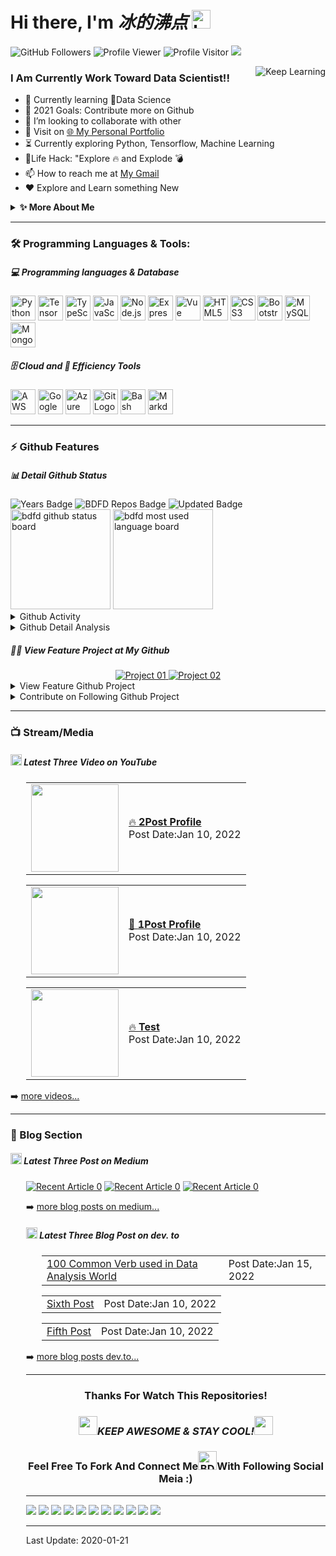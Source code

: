 <!--
 * @Author: BDFD
 * @Date: 2022-01-06 17:50:38
 * @LastEditTime: 2022-02-10 13:07:58
 * @LastEditors: BDFD
 * @Description:
 * @FilePath: \bdfd\README.md
-->

# Hi there, I'm <i>冰的沸点</i> <img height=30 src="https://cdn.jsdelivr.net/gh/bdfd/Personal_Image_Repo/4.Stamp/BDFD_Stamp.png" alt="bdfd" />

<p align="left">
  <img src="https://img.shields.io/github/followers/bdfd?label=Follow%20Me&logo=github" alt="GitHub Followers" />
  <img src="https://komarev.com/ghpvc/?username=bdfd&label=Profile%20views&color=0e75b6&style=flat" alt="Profile Viewer" />
  <img src="https://visitor-badge.glitch.me/badge?page_id=bdfd.bdfd" alt="Profile Visitor"/>
  <a href="https://dc-personal-portfolio.herokuapp.com/" target="_blank">  
    <img src="https://cdn.jsdelivr.net/gh/bdfd/Personal_Image_Repo/4.Stamp/Personal_Website.svg" />
  </a>
</p>

<img align="right" alt="Keep Learning" src="https://cdn.jsdelivr.net/gh/bdfd/Personal_Image_Repo/8.Cool-Animation/Keep_Coding.gif"/>

### I Am Currently Work Toward Data Scientist!!

- 🔭 Currently learning 🤣Data Science
- 🥅 2021 Goals: Contribute more on Github
- 👯 I’m looking to collaborate with other
- 📄 Visit on [🌐 My Personal Portfolio][website]
- ⏳ Currently exploring Python, Tensorflow, Machine Learning
- 🎯Life Hack: "Explore 🔥 and Explode 💣
- 📫 How to reach me at [My Gmail][gmail]
- ❤️ Explore and Learn something New

<details>
  <summary><b>✨ More About Me</b></summary>
  <br/>
I am a BI Developer and self-teach Software Developer with 3+ years of experience.

And yet describe more here later on... Keep it update :D

</details>

---

### 🛠️ Programming Languages & Tools:

##### 💻 Programming languages & Database

<p>
  <img height=40 alt="Python Logo" src="https://cdn.jsdelivr.net/gh/bdfd/Personal_Image_Repo/7.Color-Icon/Programming_Language/python.png" />
  <img height=40 alt="TensorFlow Logo" src="https://cdn.jsdelivr.net/gh/bdfd/Personal_Image_Repo/7.Color-Icon/Framework/tensorflow.png" />
  <img height=40 alt="TypeScript Logo" src="https://cdn.jsdelivr.net/gh/bdfd/Personal_Image_Repo/7.Color-Icon/Programming_Language/typescript.png" />
  <img height=40 alt="JavaScript Logo" src="https://cdn.jsdelivr.net/gh/bdfd/Personal_Image_Repo/7.Color-Icon/Programming_Language/javascript.png" />
  <img height=40 alt="Node.js Logo" src="https://cdn.jsdelivr.net/gh/bdfd/Personal_Image_Repo/7.Color-Icon/Programming_Language/nodejs.png" />
  <img height=40 alt="Express Logo" src="https://cdn.jsdelivr.net/gh/bdfd/Personal_Image_Repo/7.Color-Icon/Framework/express.png" />
  <img height=40 alt="Vue Logo" src="https://cdn.jsdelivr.net/gh/bdfd/Personal_Image_Repo/7.Color-Icon/Programming_Language/vue.png" />
  <img height=40 alt="HTML5 Logo" src="https://cdn.jsdelivr.net/gh/bdfd/Personal_Image_Repo/7.Color-Icon/Programming_Language/html.png" />
  <img height=40 alt="CSS3 Logo" src="https://cdn.jsdelivr.net/gh/bdfd/Personal_Image_Repo/7.Color-Icon/Programming_Language/css.png" />
  <img height=40 alt="Bootstrap Logo" src="https://cdn.jsdelivr.net/gh/bdfd/Personal_Image_Repo/7.Color-Icon/Framework/bootstrap.png" />
  <img height=40 alt="MySQL Logo" src="https://cdn.jsdelivr.net/gh/bdfd/Personal_Image_Repo/7.Color-Icon/Database/mysql.png" />
  <img height=40 alt="MongoDB Logo" src="https://cdn.jsdelivr.net/gh/bdfd/Personal_Image_Repo/7.Color-Icon/Database/mongodb.png" />
</p>

##### 🗄️ Cloud and 🧰 Efficiency Tools

<p>
  <img height=40 alt="AWS Cloud Logo" src="https://cdn.jsdelivr.net/gh/bdfd/Personal_Image_Repo/7.Color-Icon/Cloud_Tech/aws.png" />
  <img height=40 alt="Google Cloud Logo" src="https://cdn.jsdelivr.net/gh/bdfd/Personal_Image_Repo/7.Color-Icon/Cloud_Tech/gcp.png" />
  <img height=40 alt="Azure Cloud Logo" src="https://cdn.jsdelivr.net/gh/bdfd/Personal_Image_Repo/7.Color-Icon/Cloud_Tech/azure.png" />
  <img height=40 alt="Git Logo" src="https://cdn.jsdelivr.net/gh/bdfd/Personal_Image_Repo/7.Color-Icon/Common_Tool/git.png" />
  <img height=40 alt="Bash Logo" src="https://cdn.jsdelivr.net/gh/bdfd/Personal_Image_Repo/7.Color-Icon/Common_Tool/bash.png" />
  <img height=40 alt="Markdown Logo" src="https://cdn.jsdelivr.net/gh/bdfd/Personal_Image_Repo/7.Color-Icon/Common_Tool/markdown.png" />
</p>

---

### ⚡ Github Features

##### 📊 Detail Github Status

<div>
  <img src="https://badges.pufler.dev/years/bdfd" alt="Years Badge"  /> 
  <img src="https://badges.pufler.dev/repos/bdfd" alt="BDFD Repos Badge"  /> 
  <img src="https://badges.pufler.dev/commits/monthly/bdfd" alt="Updated
   Badge"  /> 
   <!--Ref Link(badge):https://pufler.dev/git-badges/-->
</div>
<div>
    <img height=160 src="https://github-readme-stats.vercel.app/api?username=bdfd&show_icons=true&theme=tokyonight" alt="bdfd github status board"  />
    <img height=160 alt="bdfd most used language board" src="https://github-readme-streak-stats.herokuapp.com/?user=bdfd&theme=react&border=61dafb&hide_border=true" />
<div>

<details>
  <summary>Github Activity</summary>
<!--START_SECTION:activity-->

<!--END_SECTION:activity-->
</details>
<details>
  <summary>Github Detail Analysis</summary>

[![top-lang](https://github-readme-stats.vercel.app/api/top-langs/?username=bdfd&title_color=61dafb&text_color=ffffff&icon_color=61dafb&bg_color=20232a&langs_count=8&layout=compact&border_color=61dafb&hide_border=true)](https://github.com/bdfd)

[![trophy](https://github-profile-trophy.vercel.app/?username=bdfd&theme=nord&column=7)](https://github.com/bdfd)

[![contribution-record](https://activity-graph.herokuapp.com/graph?username=bdfd&theme=react-dark&bg_color=20232a&hide_border=true)](https://github.com/bdfd)

<!--START_SECTION:waka-->
**I'm an Early 🐤** 

```text
🌞 Morning    156 commits    ███░░░░░░░░░░░░░░░░░░░░░░   12.38% 
🌆 Daytime    675 commits    █████████████░░░░░░░░░░░░   53.57% 
🌃 Evening    314 commits    ██████░░░░░░░░░░░░░░░░░░░   24.92% 
🌙 Night      115 commits    ██░░░░░░░░░░░░░░░░░░░░░░░   9.13%

```
📅 **I'm Most Productive on Thursday** 

```text
Monday       189 commits    ███░░░░░░░░░░░░░░░░░░░░░░   15.0% 
Tuesday      159 commits    ███░░░░░░░░░░░░░░░░░░░░░░   12.62% 
Wednesday    208 commits    ████░░░░░░░░░░░░░░░░░░░░░   16.51% 
Thursday     241 commits    ████░░░░░░░░░░░░░░░░░░░░░   19.13% 
Friday       201 commits    ████░░░░░░░░░░░░░░░░░░░░░   15.95% 
Saturday     147 commits    ███░░░░░░░░░░░░░░░░░░░░░░   11.67% 
Sunday       115 commits    ██░░░░░░░░░░░░░░░░░░░░░░░   9.13%

```


📊 **This Week I Spent My Time On** 

```text
⌚︎ Time Zone: America/Toronto

💬 Programming Languages: 
No Activity Tracked This Week

🔥 Editors: 
No Activity Tracked This Week

🐱‍💻 Projects: 
No Activity Tracked This Week

💻 Operating System: 
No Activity Tracked This Week

```

**I Mostly Code in JavaScript** 

```text
JavaScript               10 repos            ███████░░░░░░░░░░░░░░░░░░   30.3% 
Jupyter Notebook         8 repos             ██████░░░░░░░░░░░░░░░░░░░   24.24% 
HTML                     7 repos             █████░░░░░░░░░░░░░░░░░░░░   21.21% 
Python                   4 repos             ███░░░░░░░░░░░░░░░░░░░░░░   12.12% 
TypeScript               2 repos             █░░░░░░░░░░░░░░░░░░░░░░░░   6.06%

```



 Last Updated on 22/02/2022 00:28:00 UTC
<!--END_SECTION:waka-->

## </details>

##### 👩‍💻 View Feature Project at My Github

<div align="center">
  <a href="https://github.com/bdfd/Data_Science_Cheat_Sheet">
    <img alt="Project 01" src="https://github-readme-stats.vercel.app/api/pin/?username=bdfd&repo=Data_Science_Cheat_Sheet&show_icons=true&line_height=27&title_color=6aa6f8&text_color=8a919a&icon_color=6aa6f8&bg_color=22272e" />
  </a>
  <a href="https://github.com/bdfd/Awesome_SQL_Interview_Killer">
    <img alt="Project 02" src="https://github-readme-stats.vercel.app/api/pin/?username=bdfd&repo=Awesome_SQL_Question_Collector&show_icons=true&line_height=27&title_color=6aa6f8&text_color=8a919a&icon_color=6aa6f8&bg_color=22272e" />
  </a>
</div>
<details>
  <summary>View Feature Github Project</summary>
    <a href="https://github.com/bdfd/Awesome-Icon-Collector">
      <img alt="Repo 4.2" src="https://github-readme-stats.vercel.app/api/pin/?username=bdfd&repo=Awesome-Icon-Collector&show_icons=true&line_height=27&title_color=6aa6f8&text_color=8a919a&icon_color=6aa6f8&bg_color=22272e" />
    </a>
    <a href="https://github.com/bdfd/Jupyter_Notebook_PlayGround">
      <img alt="Repo 4.2" src="https://github-readme-stats.vercel.app/api/pin/?username=bdfd&repo=Jupyter_Notebook_PlayGround&show_icons=true&line_height=27&title_color=6aa6f8&text_color=8a919a&icon_color=6aa6f8&bg_color=22272e" />
    </a>
    <a href="https://github.com/bdfd/Resume_Blog_Template-Project01-">
      <img alt="Repo 4.3" src="https://github-readme-stats.vercel.app/api/pin/?username=bdfd&repo=Resume_Blog_Template-Project01-&show_icons=true&line_height=27&title_color=6aa6f8&text_color=8a919a&icon_color=6aa6f8&bg_color=22272e" />
    </a>
    <a href="https://github.com/bdfd/Python_Zero2Hero_DS">
      <img alt="Repo 4.5" src="https://github-readme-stats.vercel.app/api/pin/?username=bdfd&repo=4.5_Python-Zero2Hero-DS&show_icons=true&line_height=27&title_color=6aa6f8&text_color=8a919a&icon_color=6aa6f8&bg_color=22272e" />
    </a>
    <!-- <a href="https://github.com/bdfd/3.9_Coursera_IBM-Data-Analyst-Professional-Certificate">
      <img alt="Repo 3.9" src="https://github-readme-stats.vercel.app/api/pin/?username=bdfd&repo=3.9_Coursera_IBM-Data-Analyst-Professional-Certificate&show_icons=true&line_height=27&title_color=6aa6f8&text_color=8a919a&icon_color=6aa6f8&bg_color=22272e" />
    </a>
    <a href="https://github.com/bdfd/3.10_Coursera_Google-Data-Analytics-Professional-Certificate">
      <img alt="Repo 3.10" src="https://github-readme-stats.vercel.app/api/pin/?username=bdfd&repo=3.10_Coursera_Google-Data-Analytics-Professional-Certificate&show_icons=true&line_height=27&title_color=6aa6f8&text_color=8a919a&icon_color=6aa6f8&bg_color=22272e" />
    </a> -->
</details>
<details>
  <summary>Contribute on Following Github Project</summary>
</details>

---

### 📺 Stream/Media

##### <img height=18 src="https://cdn.jsdelivr.net/gh/bdfd/Personal_Image_Repo/7.Color-Icon/Social_Media_Shields/YouTube.svg" /> Latest Three Video on YouTube

<div style="margin-left:25px">
<!-- YOUTUBE:START --><table> <tr> <td> <a href="https://www.youtube.com/watch?v=1p95V_NsFD4"> <img width="140px" src="https://i.ytimg.com/vi/1p95V_NsFD4/mqdefault.jpg"> </a> </td> 
 <td> <a href="https://www.youtube.com/watch?v=1p95V_NsFD4"> 🔥 <strong>2Post Profile </strong> </a> <br/>Post Date:Jan 10, 2022 </td> </tr> </table><table> <tr> <td> <a href="https://www.youtube.com/watch?v=_BFxlmZKH98"> <img width="140px" src="https://i.ytimg.com/vi/_BFxlmZKH98/mqdefault.jpg"> </a> </td> 
 <td> <a href="https://www.youtube.com/watch?v=_BFxlmZKH98"> 💯 <strong>1Post Profile </strong> </a> <br/>Post Date:Jan 10, 2022 </td> </tr> </table><table> <tr> <td> <a href="https://www.youtube.com/watch?v=A8j64YQCTyk"> <img width="140px" src="https://i.ytimg.com/vi/A8j64YQCTyk/mqdefault.jpg"> </a> </td> 
 <td> <a href="https://www.youtube.com/watch?v=A8j64YQCTyk"> 🔥 <strong>Test </strong> </a> <br/>Post Date:Jan 10, 2022 </td> </tr> </table><!-- YOUTUBE:END -->
</div>
<!-- Locally Markdown Working Fine but not on Github Page
<br><div style=height:120px;display:flex;align-items:center><a style="display:flex;align-items:center;text-decoration:none;height:118px;border:1px solid rgba(0,0,0,.2);padding:10px 20px;border-radius:10px" href="https://www.youtube.com/v/_BFxlmZKH98?version=3" target=__blank><img style=margin-right:10px;width:150px;height:100%;object-fit:cover src="https://i4.ytimg.com/vi/_BFxlmZKH98/hqdefault.jpg"><div style=flex:1><h3 style=color:#333>Hello World Msg From BDFD From Post 2</h3><small style=color:#888;display:block;margin-top:5px;margin-bottom:8px>Jan, 10, 2022</small></div></a></div><br><div style=height:120px;display:flex;align-items:center><a style="display:flex;align-items:center;text-decoration:none;height:118px;border:1px solid rgba(0,0,0,.2);padding:10px 20px;border-radius:10px" href="https://www.youtube.com/v/_BFxlmZKH98?version=3" target=__blank><img style=margin-right:10px;width:150px;height:100%;object-fit:cover src="https://i4.ytimg.com/vi/_BFxlmZKH98/hqdefault.jpg"><div style=flex:1><h3 style=color:#333>Hello World Msg From BDFD From Post 2</h3><small style=color:#888;display:block;margin-top:5px;margin-bottom:8px>Jan, 10, 2022</small></div></a></div><br><div style=height:120px;display:flex;align-items:center><a style="display:flex;align-items:center;text-decoration:none;height:118px;border:1px solid rgba(0,0,0,.2);padding:10px 20px;border-radius:10px" href="https://www.youtube.com/v/_BFxlmZKH98?version=3" target=__blank><img style=margin-right:10px;width:150px;height:100%;object-fit:cover src="https://i4.ytimg.com/vi/_BFxlmZKH98/hqdefault.jpg"><div style=flex:1><h3 style=color:#333>Hello World Msg From BDFD From Post 2</h3><small style=color:#888;display:block;margin-top:5px;margin-bottom:8px>Jan, 10, 2022</small></div></a></div>
-->

➡️ [more videos...][youtube]

---

### 📝 Blog Section

##### <img height=18 src="https://cdn.jsdelivr.net/gh/bdfd/Personal_Image_Repo/7.Color-Icon/Social_Media_Shields/Medium.svg" /> Latest Three Post on Medium

<div style="margin-left:25px">
<a target="_blank" href="https://github-readme-medium-recent-article.vercel.app/medium/@bdfd2005/0"><img src="https://github-readme-medium-recent-article.vercel.app/medium/@bdfd2005/0" alt="Recent Article 0"></a>
<a target="_blank" href="https://github-readme-medium-recent-article.vercel.app/medium/@bdfd2005/1"><img src="https://github-readme-medium-recent-article.vercel.app/medium/@bdfd2005/1" alt="Recent Article 0"></a>
<a target="_blank" href="https://github-readme-medium-recent-article.vercel.app/medium/@bdfd2005/2"><img src="https://github-readme-medium-recent-article.vercel.app/medium/@bdfd2005/2" alt="Recent Article 0"></a>

<div>

➡️ [more blog posts on medium...][medium]

<!-- Ref Link For Medium Post:
https://github.com/bxcodec/github-readme-medium-recent-article#getting-started
https://github.com/alfari16/alfari16
-->

##### <img height=18 src="https://cdn.jsdelivr.net/gh/bdfd/Personal_Image_Repo/7.Color-Icon/Social_Media_Shields/Dev.to.svg" /> Latest Three Blog Post on dev. to

<div style="margin-left:25px">
<!-- BLOG-POST-LIST:START --><table> <tr> <td> <a href="https://dev.to/bdfd2005/100-common-verb-used-in-data-analysis-world-50j1"> 100 Common Verb used in Data Analysis World </a> </td> 
 <td> Post Date:Jan 15, 2022 </td> </tr> </table><table> <tr> <td> <a href="https://dev.to/bdfd2005/sixth-post-41om"> Sixth Post </a> </td> 
 <td> Post Date:Jan 10, 2022 </td> </tr> </table><table> <tr> <td> <a href="https://dev.to/bdfd2005/fifth-post-1eda"> Fifth Post </a> </td> 
 <td> Post Date:Jan 10, 2022 </td> </tr> </table><!-- BLOG-POST-LIST:END -->
</div>

➡️ [more blog posts dev.to...][dev.to]

<!-- ### ⚡ Endrose Section -->
<!--START_SECTION:endorsements-->
<!-- END_SECTION:endorsements -->

---

<div align="center">

### Thanks For Watch This Repositories!

### <img src="https://media.giphy.com/media/WUlplcMpOCEmTGBtBW/giphy.gif" width="30"><i>KEEP AWESOME & STAY COOL!</i><img src="https://media.giphy.com/media/WUlplcMpOCEmTGBtBW/giphy.gif" width="30">

### Feel Free To Fork And Connect Me<img height=30 src="https://cdn.jsdelivr.net/gh/bdfd/Personal_Image_Repo/3.Signature/BDFD.gif" alt="BDFD Signature" />With Following Social Meia :)

</div>

---

[<img src="https://cdn.jsdelivr.net/gh/bdfd/Personal_Image_Repo/7.Color-Icon/Social_Media_Shields/My_Website.svg" />][website]
[<img src="https://cdn.jsdelivr.net/gh/bdfd/Personal_Image_Repo/7.Color-Icon/Social_Media_Shields/LinkedIn.svg" />][linkedin]
[<img src="https://cdn.jsdelivr.net/gh/bdfd/Personal_Image_Repo/7.Color-Icon/Social_Media_Shields/YouTube.svg" />][youtube]
[<img src="https://cdn.jsdelivr.net/gh/bdfd/Personal_Image_Repo/7.Color-Icon/Social_Media_Shields/Medium.svg" />][medium]
[<img src="https://cdn.jsdelivr.net/gh/bdfd/Personal_Image_Repo/7.Color-Icon/Social_Media_Shields/Dev.to.svg" />][dev.to]
[<img src="https://cdn.jsdelivr.net/gh/bdfd/Personal_Image_Repo/7.Color-Icon/Social_Media_Shields/Facebook.svg" />][facebook]
[<img src="https://cdn.jsdelivr.net/gh/bdfd/Personal_Image_Repo/7.Color-Icon/Social_Media_Shields/Twitter.svg" />][twitter]
[<img src="https://cdn.jsdelivr.net/gh/bdfd/Personal_Image_Repo/7.Color-Icon/Social_Media_Shields/stack-overflow.svg" />][stack-overflow]
[<img src="https://cdn.jsdelivr.net/gh/bdfd/Personal_Image_Repo/7.Color-Icon/Social_Media_Shields/Reddit.svg" />][reddit]
[<img src="https://cdn.jsdelivr.net/gh/bdfd/Personal_Image_Repo/7.Color-Icon/Social_Media_Shields/Instagram.svg" />][instagram]
[<img src="https://cdn.jsdelivr.net/gh/bdfd/Personal_Image_Repo/7.Color-Icon/Social_Media_Shields/Gmail.svg" />][gmail]

---

[website]: https://dc-personal-portfolio.herokuapp.com/
[gmail]: mailto:bdfd2005@gmail.com
[linkedin]: https://www.linkedin.com/in/david-chen-52b87780/
[youtube]: https://www.youtube.com/channel/UCQsSGjaOtBIjUc9MampMYXA
[medium]: https://www.medium.com/@bdfd2005
[dev.to]: https://www.dev.to/bdfd2005
[facebook]: https://www.facebook.com/profile.php?id=100077241511519
[twitter]: https://www.twitter.com/bdfd2005
[stack-overflow]: https://www.stackoverflow.com/users/14739081/bdfd2005
[reddit]: https://www.reddit.com/user/bdfd2005
[instagram]: https://www.instagram.com/bdfd2005
[github repo]: https://www.github.com/bdfd

Last Update: 2020-01-21
